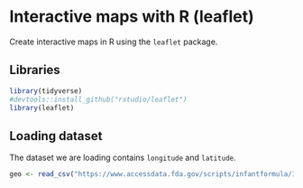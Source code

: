 # **Interactive maps with R (leaflet)**

Create interactive maps in R using the `leaflet` package.

## **Libraries**
```r
library(tidyverse)
#devtools::install_github("rstudio/leaflet")
library(leaflet)
```

## **Loading dataset**
The dataset we are loading contains `longitude` and `latitude`.
```r
geo <- read_csv("https://www.accessdata.fda.gov/scripts/infantformula/InfantFormulaRecallList2010.xls")
```